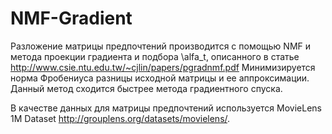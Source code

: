 # NMF-Gradient

Разложение матрицы предпочтений производится с помощью NMF и метода проекции градиента и подбора  \alfa_t, описанного в статье http://www.csie.ntu.edu.tw/~cjlin/papers/pgradnmf.pdf
Минимизируется норма Фробениуса разницы исходной матрицы и ее аппроксимации. 
Данный метод сходится быстрее метода градиентного спуска.

В качестве данных для матрицы предпочтений используется MovieLens 1M Dataset http://grouplens.org/datasets/movielens/.
